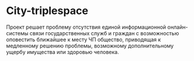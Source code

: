 # Сity-triplespace
Проект решает проблему отсутствия единой информационной онлайн-системы связи государственных служб и граждан с возможностью оповестить ближайшее к месту ЧП общество, приводящая к медленному решению проблемы, возможному дополнительному ущербу имущества или здоровью человека.
